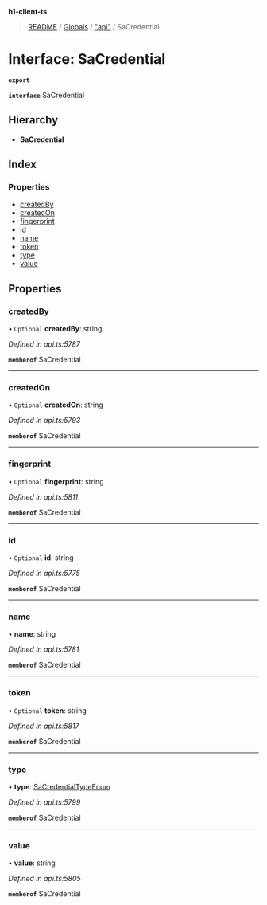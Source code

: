 **h1-client-ts**

> [README](../README.md) / [Globals](../globals.md) / ["api"](../modules/_api_.md) / SaCredential

# Interface: SaCredential

**`export`** 

**`interface`** SaCredential

## Hierarchy

* **SaCredential**

## Index

### Properties

* [createdBy](_api_.sacredential.md#createdby)
* [createdOn](_api_.sacredential.md#createdon)
* [fingerprint](_api_.sacredential.md#fingerprint)
* [id](_api_.sacredential.md#id)
* [name](_api_.sacredential.md#name)
* [token](_api_.sacredential.md#token)
* [type](_api_.sacredential.md#type)
* [value](_api_.sacredential.md#value)

## Properties

### createdBy

• `Optional` **createdBy**: string

*Defined in api.ts:5787*

**`memberof`** SaCredential

___

### createdOn

• `Optional` **createdOn**: string

*Defined in api.ts:5793*

**`memberof`** SaCredential

___

### fingerprint

• `Optional` **fingerprint**: string

*Defined in api.ts:5811*

**`memberof`** SaCredential

___

### id

• `Optional` **id**: string

*Defined in api.ts:5775*

**`memberof`** SaCredential

___

### name

•  **name**: string

*Defined in api.ts:5781*

**`memberof`** SaCredential

___

### token

• `Optional` **token**: string

*Defined in api.ts:5817*

**`memberof`** SaCredential

___

### type

•  **type**: [SaCredentialTypeEnum](../enums/_api_.sacredentialtypeenum.md)

*Defined in api.ts:5799*

**`memberof`** SaCredential

___

### value

•  **value**: string

*Defined in api.ts:5805*

**`memberof`** SaCredential
